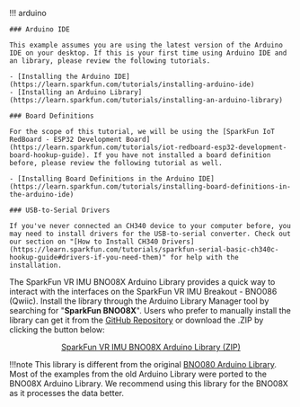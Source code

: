 
!!! arduino

    ### Arduino IDE

    This example assumes you are using the latest version of the Arduino IDE on your desktop. If this is your first time using Arduino IDE and an library, please review the following tutorials.

    - [Installing the Arduino IDE](https://learn.sparkfun.com/tutorials/installing-arduino-ide)
    - [Installing an Arduino Library](https://learn.sparkfun.com/tutorials/installing-an-arduino-library)

    ### Board Definitions

    For the scope of this tutorial, we will be using the [SparkFun IoT RedBoard - ESP32 Development Board](https://learn.sparkfun.com/tutorials/iot-redboard-esp32-development-board-hookup-guide). If you have not installed a board definition before, please review the following tutorial as well.

    - [Installing Board Definitions in the Arduino IDE](https://learn.sparkfun.com/tutorials/installing-board-definitions-in-the-arduino-ide)

    ### USB-to-Serial Drivers

    If you've never connected an CH340 device to your computer before, you may need to install drivers for the USB-to-serial converter. Check out our section on "[How to Install CH340 Drivers](https://learn.sparkfun.com/tutorials/sparkfun-serial-basic-ch340c-hookup-guide#drivers-if-you-need-them)" for help with the installation.


The SparkFun VR IMU BNO08X Arduino Library provides a quick way to interact with the interfaces on the SparkFun VR IMU Breakout - BNO086 (Qwiic). Install the library through the Arduino Library Manager tool by searching for "**SparkFun BNO08X**". Users who prefer to manually install the library can get it from the [GitHub Repository](https://github.com/sparkfun/SparkFun_BNO08x_Arduino_Library) or download the .ZIP by clicking the button below:

<div style="text-align: center"><a href="https://github.com/sparkfun/SparkFun_BNO08x_Arduino_Library/archive/refs/heads/main.zip" class="md-button">SparkFun VR IMU BNO08X Arduino Library (ZIP)</a></div>

!!!note
    This library is different from the original [BNO080 Arduino Library](https://github.com/sparkfun/SparkFun_BNO080_Arduino_Library). Most of the examples from the old Arduino Library were ported to the BNO08X Arduino Library. We recommend using this library for the BNO08X as it processes the data better.
